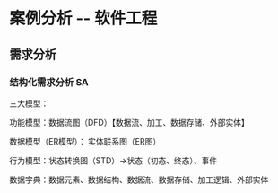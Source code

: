 # 案例分析 -- 软件工程

## 需求分析

### 结构化需求分析 SA

三大模型：

功能模型：数据流图（DFD）【数据流、加工、数据存储、外部实体】

数据模型（ER模型）： 实体联系图（ER图）

行为模型：状态转换图（STD）->状态（初态、终态）、事件



数据字典：数据元素、数据结构、数据流、数据存储、加工逻辑、外部实体



